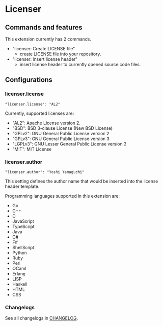 # Licenser
## Commands and features
This extension currently has 2 commands.

* "licenser: Create LICENSE file"
  * create LICENSE file into your repository.
* "licenser: Insert license header"
  * insert license header to currently opened source code files.
  
## Configurations
### licenser.license

```
"licenser.license": "AL2"
```

Currently, supported licenses are:

* "AL2": Apache License version 2.
* "BSD": BSD 3-clause License (New BSD License)
* "GPLv2": GNU General Public License version 2
* "GPLv3": GNU General Public License version 3
* "LGPLv3": GNU Lesser General Public License version 3
* "MIT": MIT License

### licenser.author

```
"licenser.author": "Yoshi Yamaguchi"
```

This setting defines the author name that would be inserted into the
license header template.

Programming languages supported in this extension are:
* Go
* C++
* C
* JavaScript
* TypeScript
* Java
* C#
* F#
* ShellScript
* Python
* Ruby
* Perl
* OCaml
* Erlang
* LISP
* Haskell
* HTML
* CSS

### Changelogs
See all changelogs in [CHANGELOG](https://github.com/ymotongpoo/vsc-licenser/blog/master/CHANGLOG.md).
